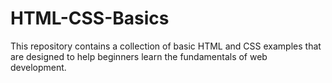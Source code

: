 # HTML-CSS-Basics
This repository contains a collection of basic HTML and CSS examples that are designed to help beginners learn the fundamentals of web development.

